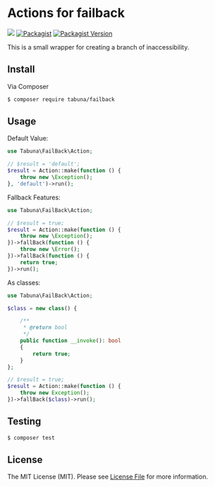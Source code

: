 # Actions for failback



<a href="https://travis-ci.org/tabuna/failback/"><img src="https://travis-ci.org/tabuna/failback.svg?branch=master"></a>
<a href="https://packagist.org/packages/tabuna/failback"><img alt="Packagist" src="https://img.shields.io/packagist/dt/tabuna/failback.svg"></a>
<a href="https://packagist.org/packages/tabuna/failback"><img alt="Packagist Version" src="https://img.shields.io/packagist/v/tabuna/failback.svg"></a>


This is a small wrapper for creating a branch of inaccessibility. 

## Install

Via Composer

``` bash
$ composer require tabuna/failback
```

## Usage


Default Value:
```php
use Tabuna\FailBack\Action;

// $result = 'default';
$result = Action::make(function () {
    throw new \Exception();
}, 'default')->run();
```

Fallback Features:
```php
use Tabuna\FailBack\Action;

// $result = true;
$result = Action::make(function () {
    throw new \Exception();
})->fallBack(function () {
    throw new \Error();
})->fallBack(function () {
    return true;
})->run();
```


As classes:
```php
use Tabuna\FailBack\Action;

$class = new class() {

    /**
     * @return bool
     */
    public function __invoke(): bool
    {
        return true;
    }
};

// $result = true;
$result = Action::make(function () {
    throw new Exception();
})->fallBack($class)->run();
```

## Testing

``` bash
$ composer test
```

## License

The MIT License (MIT). Please see [License File](LICENSE.md) for more information.

